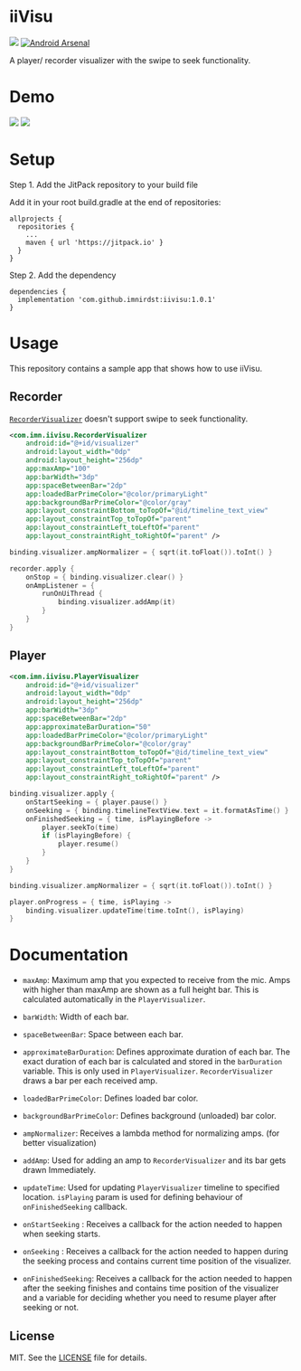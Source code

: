 # iiVisu
[![](https://jitpack.io/v/ImnIrdst/iiVisu.svg)](https://jitpack.io/#ImnIrdst/iiVisu)
[![Android Arsenal](https://img.shields.io/badge/Android%20Arsenal-iiVisu-brightgreen.svg?style=flat)](https://android-arsenal.com/details/1/8186)

A player/ recorder visualizer with the swipe to seek functionality.

# Demo

![](https://github.com/ImnIrdst/iiVisu/blob/main/demo/iivisu-record.gif)
![](https://github.com/ImnIrdst/iiVisu/blob/main/demo/iivisu-play.gif)

# Setup

Step 1. Add the JitPack repository to your build file

Add it in your root build.gradle at the end of repositories:
```
allprojects {
  repositories {
    ...
    maven { url 'https://jitpack.io' }
  }
}
```
Step 2. Add the dependency
```
dependencies {
  implementation 'com.github.imnirdst:iivisu:1.0.1'
}
```

# Usage

This repository contains a sample app that shows how to use iiVisu.

## Recorder

[`RecorderVisualizer`](https://github.com/ImnIrdst/iiVisu/blob/main/iivisu/src/main/java/com/imn/iivisu/RecorderVisualizer.kt) doesn't support swipe to seek functionality.

```XML
<com.imn.iivisu.RecorderVisualizer
    android:id="@+id/visualizer"
    android:layout_width="0dp"
    android:layout_height="256dp"
    app:maxAmp="100"
    app:barWidth="3dp"
    app:spaceBetweenBar="2dp"
    app:loadedBarPrimeColor="@color/primaryLight"
    app:backgroundBarPrimeColor="@color/gray"
    app:layout_constraintBottom_toTopOf="@id/timeline_text_view"
    app:layout_constraintTop_toTopOf="parent"
    app:layout_constraintLeft_toLeftOf="parent"
    app:layout_constraintRight_toRightOf="parent" />
```

```Kotlin
binding.visualizer.ampNormalizer = { sqrt(it.toFloat()).toInt() }

recorder.apply {
    onStop = { binding.visualizer.clear() }
    onAmpListener = {
        runOnUiThread {
            binding.visualizer.addAmp(it)
        }
    }
}
```

## Player
```XML
<com.imn.iivisu.PlayerVisualizer
    android:id="@+id/visualizer"
    android:layout_width="0dp"
    android:layout_height="256dp"
    app:barWidth="3dp"
    app:spaceBetweenBar="2dp"
    app:approximateBarDuration="50"
    app:loadedBarPrimeColor="@color/primaryLight"
    app:backgroundBarPrimeColor="@color/gray"
    app:layout_constraintBottom_toTopOf="@id/timeline_text_view"
    app:layout_constraintTop_toTopOf="parent"
    app:layout_constraintLeft_toLeftOf="parent"
    app:layout_constraintRight_toRightOf="parent" />
```

```Kotlin
binding.visualizer.apply {
    onStartSeeking = { player.pause() }
    onSeeking = { binding.timelineTextView.text = it.formatAsTime() }
    onFinishedSeeking = { time, isPlayingBefore ->
        player.seekTo(time)
        if (isPlayingBefore) {
            player.resume()
        }
    }
}

binding.visualizer.ampNormalizer = { sqrt(it.toFloat()).toInt() }

player.onProgress = { time, isPlaying ->
    binding.visualizer.updateTime(time.toInt(), isPlaying)
}
```

# Documentation
- `maxAmp`: Maximum amp that you expected to receive from the mic. Amps with higher than maxAmp are shown as a full height bar. This is calculated automatically in the `PlayerVisualizer`.

- `barWidth`: Width of each bar.

- `spaceBetweenBar`: Space between each bar.

- `approximateBarDuration`: Defines approximate duration of each bar. The exact duration of each bar is calculated and stored in the `barDuration` variable. This is only used in `PlayerVisualizer`. `RecorderVisualizer` draws a bar per each received amp.

- `loadedBarPrimeColor`: Defines loaded bar color.

- `backgroundBarPrimeColor`: Defines background (unloaded) bar color.

- `ampNormalizer`: Receives a lambda method for normalizing amps. (for better visualization)

- `addAmp`: Used for adding an amp to `RecorderVisualizer` and its bar gets drawn Immediately.

- `updateTime`: Used for updating `PlayerVisualizer` timeline to specified location. `isPlaying` param is used for defining behaviour of `onFinishedSeeking` callback.

- `onStartSeeking` : Receives a callback for the action needed to happen when seeking starts.

- `onSeeking` : Receives a callback for the action needed to happen during the seeking process and contains current time position of the visualizer.

- `onFinishedSeeking`: Receives a callback for the action needed to happen after the seeking finishes and contains time position of the visualizer and a variable for deciding whether you need to resume player after seeking or not.

## License
MIT. See the [LICENSE](https://github.com/ImnIrdst/iiVisu/blob/main/LICENSE) file for details.
